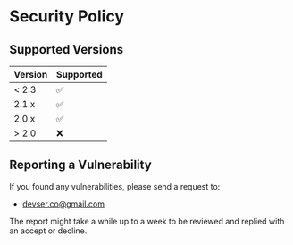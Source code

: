 # Security Policy

## Supported Versions

| Version | Supported          |
| ------- | ------------------ |
| < 2.3   | :white_check_mark: |
| 2.1.x   | :white_check_mark: |
| 2.0.x   | :white_check_mark: |
| > 2.0   | :x:                |

## Reporting a Vulnerability

If you found any vulnerabilities, please send a request to:

- devser.co@gmail.com

The report might take a while up to a week to be reviewed
and replied with an accept or decline.
